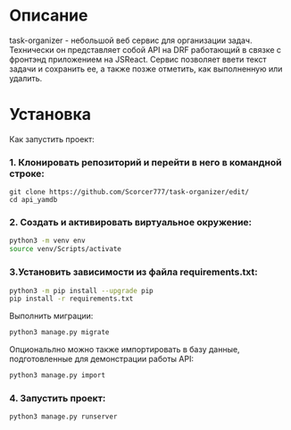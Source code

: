 # Описание
task-organizer - небольшой веб сервис для организации задач. Технически он представляет собой API на DRF работающий в связке с фронтэнд приложением на JSReact. Сервис позволяет ввети текст задачи и сохранить ее, а также позже отметить, как выполненную или удалить.

# Установка
Как запустить проект:
### 1. Клонировать репозиторий и перейти в него в командной строке:
```git bash
git clone https://github.com/Scorcer777/task-organizer/edit/
cd api_yamdb
```
### 2. Cоздать и активировать виртуальное окружение:
```bash
python3 -m venv env
source venv/Scripts/activate
```
### 3.Установить зависимости из файла requirements.txt:
```bash
python3 -m pip install --upgrade pip
pip install -r requirements.txt
```
Выполнить миграции:
```bash
python3 manage.py migrate
```
Опциональлно можно также импортировать в базу данные, подготовленные для демонстрации работы API:
```bash
python3 manage.py import
```
### 4. Запустить проект:
```bash
python3 manage.py runserver
```
